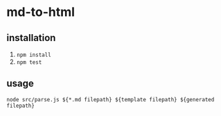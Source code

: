 # md-to-html

## installation

1. `npm install`
2. `npm test`

## usage

`node src/parse.js ${*.md filepath} ${template filepath} ${generated filepath}`
